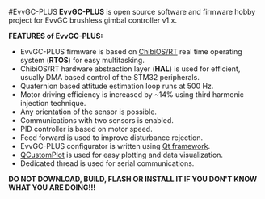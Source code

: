 #EvvGC-PLUS
**EvvGC-PLUS** is open source software and firmware hobby project for EvvGC brushless gimbal controller v1.x.

**FEATURES of EvvGC-PLUS:**
* EvvGC-PLUS firmware is based on [ChibiOS/RT](http://chibios.org "ChibiOS Homepage") real time operating system (**RTOS**) for easy multitasking.
* ChibiOS/RT hardware abstraction layer (**HAL**) is used for efficient, usually DMA based control of the STM32 peripherals.
* Quaternion based attitude estimation loop runs at 500 Hz.
* Motor driving efficiency is increased by ~14% using third harmonic injection technique.
* Any orientation of the sensor is possible.
* Communications with two sensors is enabled.
* PID controller is based on motor speed.
* Feed forward is used to improve disturbance rejection.
* EvvGC-PLUS configurator is written using [Qt framework](http://qt-project.org "Qt Homepage").
* [QCustomPlot](http://www.qcustomplot.com "QCustomPlot Homepage") is used for easy plotting and data visualization.
* Dedicated thread is used for serial communications.

**DO NOT DOWNLOAD, BUILD, FLASH OR INSTALL IT IF YOU DON'T KNOW WHAT YOU ARE DOING!!!**
